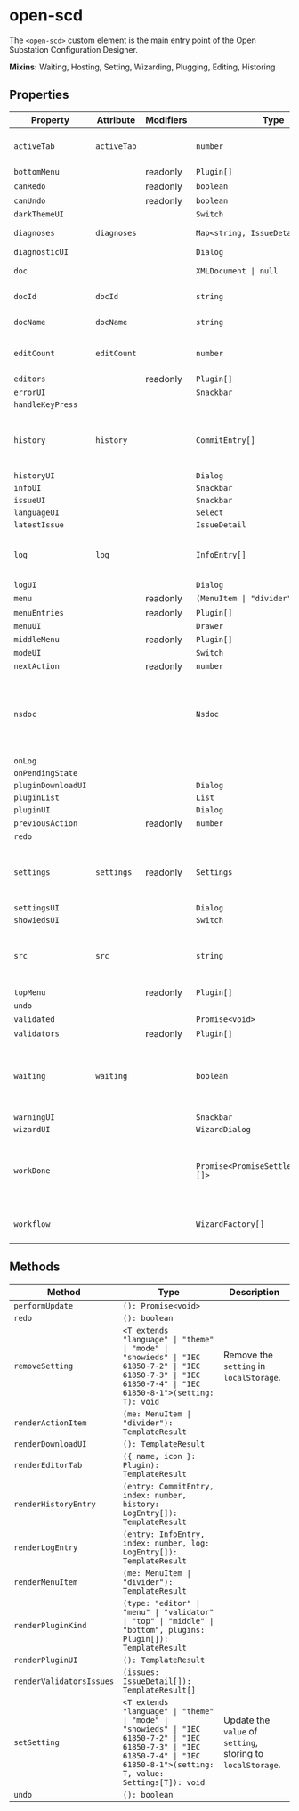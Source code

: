 # open-scd

The `<open-scd>` custom element is the main entry point of the
Open Substation Configuration Designer.

**Mixins:** Waiting, Hosting, Setting, Wizarding, Plugging, Editing, Historing

## Properties

| Property           | Attribute   | Modifiers | Type                                    | Default                            | Description                                      |
|--------------------|-------------|-----------|-----------------------------------------|------------------------------------|--------------------------------------------------|
| `activeTab`        | `activeTab` |           | `number`                                | 0                                  | The currently active editor tab.                 |
| `bottomMenu`       |             | readonly  | `Plugin[]`                              |                                    |                                                  |
| `canRedo`          |             | readonly  | `boolean`                               |                                    |                                                  |
| `canUndo`          |             | readonly  | `boolean`                               |                                    |                                                  |
| `darkThemeUI`      |             |           | `Switch`                                |                                    |                                                  |
| `diagnoses`        | `diagnoses` |           | `Map<string, IssueDetail[]>`            | "new Map<string, IssueDetail[]>()" |                                                  |
| `diagnosticUI`     |             |           | `Dialog`                                |                                    |                                                  |
| `doc`              |             |           | `XMLDocument \| null`                   | null                               | The `XMLDocument` to be edited                   |
| `docId`            | `docId`     |           | `string`                                | ""                                 | The UUID of the current [[`doc`]]                |
| `docName`          | `docName`   |           | `string`                                | ""                                 | The name of the current [[`doc`]]                |
| `editCount`        | `editCount` |           | `number`                                | -1                                 | Index of the last [[`EditorAction`]] applied.    |
| `editors`          |             | readonly  | `Plugin[]`                              |                                    |                                                  |
| `errorUI`          |             |           | `Snackbar`                              |                                    |                                                  |
| `handleKeyPress`   |             |           |                                         |                                    |                                                  |
| `history`          | `history`   |           | `CommitEntry[]`                         | []                                 | All [[`CommitEntry`]]s received so far through [[`LogEvent`]]s |
| `historyUI`        |             |           | `Dialog`                                |                                    |                                                  |
| `infoUI`           |             |           | `Snackbar`                              |                                    |                                                  |
| `issueUI`          |             |           | `Snackbar`                              |                                    |                                                  |
| `languageUI`       |             |           | `Select`                                |                                    |                                                  |
| `latestIssue`      |             |           | `IssueDetail`                           |                                    |                                                  |
| `log`              | `log`       |           | `InfoEntry[]`                           | []                                 | All [[`LogEntry`]]s received so far through [[`LogEvent`]]s. |
| `logUI`            |             |           | `Dialog`                                |                                    |                                                  |
| `menu`             |             | readonly  | `(MenuItem \| "divider")[]`             |                                    |                                                  |
| `menuEntries`      |             | readonly  | `Plugin[]`                              |                                    |                                                  |
| `menuUI`           |             |           | `Drawer`                                |                                    |                                                  |
| `middleMenu`       |             | readonly  | `Plugin[]`                              |                                    |                                                  |
| `modeUI`           |             |           | `Switch`                                |                                    |                                                  |
| `nextAction`       |             | readonly  | `number`                                |                                    |                                                  |
| `nsdoc`            |             |           | `Nsdoc`                                 | "initializeNsdoc()"                | Object containing all *.nsdoc files and a function extracting element's label form them |
| `onLog`            |             |           |                                         |                                    |                                                  |
| `onPendingState`   |             |           |                                         |                                    |                                                  |
| `pluginDownloadUI` |             |           | `Dialog`                                |                                    |                                                  |
| `pluginList`       |             |           | `List`                                  |                                    |                                                  |
| `pluginUI`         |             |           | `Dialog`                                |                                    |                                                  |
| `previousAction`   |             | readonly  | `number`                                |                                    |                                                  |
| `redo`             |             |           |                                         |                                    |                                                  |
| `settings`         | `settings`  | readonly  | `Settings`                              |                                    | Current [[`Settings`]] in `localStorage`, default to [[`defaults`]]. |
| `settingsUI`       |             |           | `Dialog`                                |                                    |                                                  |
| `showiedsUI`       |             |           | `Switch`                                |                                    |                                                  |
| `src`              | `src`       |           | `string`                                |                                    | The current file's URL. `blob:` URLs are *revoked after parsing*! |
| `topMenu`          |             | readonly  | `Plugin[]`                              |                                    |                                                  |
| `undo`             |             |           |                                         |                                    |                                                  |
| `validated`        |             |           | `Promise<void>`                         | "Promise.resolve()"                |                                                  |
| `validators`       |             | readonly  | `Plugin[]`                              |                                    |                                                  |
| `waiting`          | `waiting`   |           | `boolean`                               | false                              | Whether the element is currently waiting for some async work. |
| `warningUI`        |             |           | `Snackbar`                              |                                    |                                                  |
| `wizardUI`         |             |           | `WizardDialog`                          |                                    |                                                  |
| `workDone`         |             |           | `Promise<PromiseSettledResult<void>[]>` | "Promise.allSettled(this.work)"    | A promise which resolves once all currently pending work is done. |
| `workflow`         |             |           | `WizardFactory[]`                       | []                                 | FIFO queue of [[`Wizard`]]s to display.          |

## Methods

| Method                   | Type                                             | Description                                      |
|--------------------------|--------------------------------------------------|--------------------------------------------------|
| `performUpdate`          | `(): Promise<void>`                              |                                                  |
| `redo`                   | `(): boolean`                                    |                                                  |
| `removeSetting`          | `<T extends "language" \| "theme" \| "mode" \| "showieds" \| "IEC 61850-7-2" \| "IEC 61850-7-3" \| "IEC 61850-7-4" \| "IEC 61850-8-1">(setting: T): void` | Remove the `setting` in `localStorage`.          |
| `renderActionItem`       | `(me: MenuItem \| "divider"): TemplateResult`    |                                                  |
| `renderDownloadUI`       | `(): TemplateResult`                             |                                                  |
| `renderEditorTab`        | `({ name, icon }: Plugin): TemplateResult`       |                                                  |
| `renderHistoryEntry`     | `(entry: CommitEntry, index: number, history: LogEntry[]): TemplateResult` |                                                  |
| `renderLogEntry`         | `(entry: InfoEntry, index: number, log: LogEntry[]): TemplateResult` |                                                  |
| `renderMenuItem`         | `(me: MenuItem \| "divider"): TemplateResult`    |                                                  |
| `renderPluginKind`       | `(type: "editor" \| "menu" \| "validator" \| "top" \| "middle" \| "bottom", plugins: Plugin[]): TemplateResult` |                                                  |
| `renderPluginUI`         | `(): TemplateResult`                             |                                                  |
| `renderValidatorsIssues` | `(issues: IssueDetail[]): TemplateResult[]`      |                                                  |
| `setSetting`             | `<T extends "language" \| "theme" \| "mode" \| "showieds" \| "IEC 61850-7-2" \| "IEC 61850-7-3" \| "IEC 61850-7-4" \| "IEC 61850-8-1">(setting: T, value: Settings[T]): void` | Update the `value` of `setting`, storing to `localStorage`. |
| `undo`                   | `(): boolean`                                    |                                                  |
